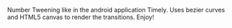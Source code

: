Number Tweening like in the android application Timely.
Uses bezier curves and HTML5 canvas to render the transitions.
Enjoy!
